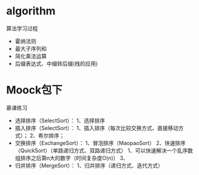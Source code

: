 # algorithm
算法学习过程
  * 霍纳法则
  * 最大子序列和
  * 简化乘法运算
  * 后缀表达式、中缀转后缀(栈的应用)

# Moock包下
慕课练习
   * 选择排序（SelectSort）：
         1、选择排序
   * 插入排序（SelectSort）：
         1、插入排序（每次比较交换方式、直接移动方式）；
         2、希尔排序；
   * 交换排序（ExchangeSort）：
         1、冒泡排序（MaopaoSort）
         2、快速排序（QuickSort）（单路递归方式、双路递归方式）
            1、可以快速解决一个乱序数组排序之后第n大的数字（时间复杂度O(n)）
         3、
   * 归并排序（MergeSort）：
          1、归并排序（递归方式、迭代方式）

